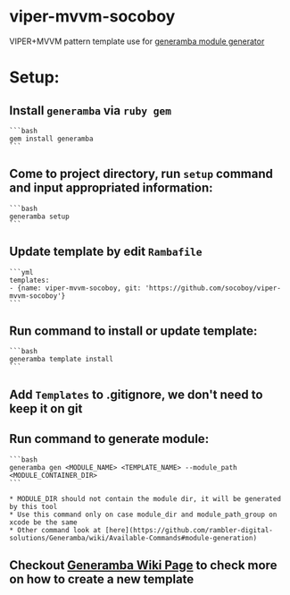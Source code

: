 # viper-mvvm-socoboy
VIPER+MVVM pattern template use for [generamba module generator](https://github.com/rambler-digital-solutions/Generamba)


# Setup:
## Install `generamba` via `ruby gem`
	```bash
	gem install generamba
	```

## Come to project directory, run `setup` command and input appropriated information:
	```bash
	generamba setup
	```

## Update template by edit `Rambafile`
	```yml
	templates:
	- {name: viper-mvvm-socoboy, git: 'https://github.com/socoboy/viper-mvvm-socoboy'}
	```

## Run command to install or update template:	
	```bash
	generamba template install
	```

## Add `Templates` to .gitignore, we don't need to keep it on git

## Run command to generate module:
	```bash
	generamba gen <MODULE_NAME> <TEMPLATE_NAME> --module_path <MODULE_CONTAINER_DIR>
	```

	* MODULE_DIR should not contain the module dir, it will be generated by this tool
	* Use this command only on case module_dir and module_path_group on xcode be the same
	* Other command look at [here](https://github.com/rambler-digital-solutions/Generamba/wiki/Available-Commands#module-generation)

## Checkout [Generamba Wiki Page](https://github.com/rambler-digital-solutions/Generamba/wiki) to check more on how to create a new template